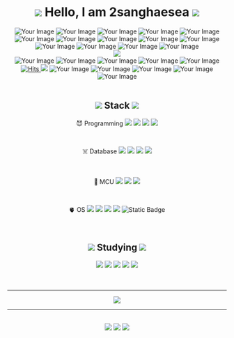 <div align="center">
<h1><img src="https://github.com/2sanghaesea/2sanghaesea/assets/116778214/792e2949-ff1f-41ab-8c64-f22ab0538c81">
  Hello, I am 2sanghaesea 
  <img src="https://github.com/2sanghaesea/2sanghaesea/assets/116778214/792e2949-ff1f-41ab-8c64-f22ab0538c81">
</h1>
<img src="https://github.com/2sanghaesea/2sanghaesea/assets/116778214/97bf1996-3248-4795-9fde-c3175de27935" alt="Your Image">
<img src="https://github.com/2sanghaesea/2sanghaesea/assets/116778214/97bf1996-3248-4795-9fde-c3175de27935" alt="Your Image">
<img src="https://github.com/2sanghaesea/2sanghaesea/assets/116778214/97bf1996-3248-4795-9fde-c3175de27935" alt="Your Image">
<img src="https://github.com/2sanghaesea/2sanghaesea/assets/116778214/97bf1996-3248-4795-9fde-c3175de27935" alt="Your Image">
<img src="https://github.com/2sanghaesea/2sanghaesea/assets/116778214/97bf1996-3248-4795-9fde-c3175de27935" alt="Your Image">
<img src="https://github.com/2sanghaesea/2sanghaesea/assets/116778214/97bf1996-3248-4795-9fde-c3175de27935" alt="Your Image">
<img src="https://github.com/2sanghaesea/2sanghaesea/assets/116778214/97bf1996-3248-4795-9fde-c3175de27935" alt="Your Image">
<img src="https://github.com/2sanghaesea/2sanghaesea/assets/116778214/97bf1996-3248-4795-9fde-c3175de27935" alt="Your Image">
<img src="https://github.com/2sanghaesea/2sanghaesea/assets/116778214/97bf1996-3248-4795-9fde-c3175de27935" alt="Your Image">
<img src="https://github.com/2sanghaesea/2sanghaesea/assets/116778214/97bf1996-3248-4795-9fde-c3175de27935" alt="Your Image">
<img src="https://github.com/2sanghaesea/2sanghaesea/assets/116778214/97bf1996-3248-4795-9fde-c3175de27935" alt="Your Image">
<img src="https://github.com/2sanghaesea/2sanghaesea/assets/116778214/97bf1996-3248-4795-9fde-c3175de27935" alt="Your Image">
<img src="https://github.com/2sanghaesea/2sanghaesea/assets/116778214/97bf1996-3248-4795-9fde-c3175de27935" alt="Your Image">
<img src="https://github.com/2sanghaesea/2sanghaesea/assets/116778214/97bf1996-3248-4795-9fde-c3175de27935" alt="Your Image"><br/>
  <a href="https://pokemonkorea.co.kr/pokedex/view/1">
    <img src="https://github.com/2sanghaesea/2sanghaesea/assets/116778214/5d48a85f-4319-48b7-905a-92850f1313bf">
</a>
<br/>
<img src="https://github.com/2sanghaesea/2sanghaesea/assets/116778214/97bf1996-3248-4795-9fde-c3175de27935" alt="Your Image">
<img src="https://github.com/2sanghaesea/2sanghaesea/assets/116778214/97bf1996-3248-4795-9fde-c3175de27935" alt="Your Image">
<img src="https://github.com/2sanghaesea/2sanghaesea/assets/116778214/97bf1996-3248-4795-9fde-c3175de27935" alt="Your Image">
<img src="https://github.com/2sanghaesea/2sanghaesea/assets/116778214/97bf1996-3248-4795-9fde-c3175de27935" alt="Your Image">
<img src="https://github.com/2sanghaesea/2sanghaesea/assets/116778214/97bf1996-3248-4795-9fde-c3175de27935" alt="Your Image">
<a href="https://github.com/2sanghaesea">
<img src="https://hits.seeyoufarm.com/api/count/incr/badge.svg?url=https%3A%2F%2Fgithub.com%2F2sanghaesea&count_bg=%2379C83D&title_bg=%23009000&icon=&icon_color=%23E7E7E7&title=hits&edge_flat=false" alt="Hits">
</a>
  <a href="https://nutritious-park-5e9.notion.site/71a8d957befc444e99750010178a5ee0?pvs=74" target="_blank"> <img src="https://img.shields.io/badge/notion-000000?style=flat&logo=notion&logoColor=white"/></a>
<img src="https://github.com/2sanghaesea/2sanghaesea/assets/116778214/97bf1996-3248-4795-9fde-c3175de27935" alt="Your Image">
<img src="https://github.com/2sanghaesea/2sanghaesea/assets/116778214/97bf1996-3248-4795-9fde-c3175de27935" alt="Your Image">
<img src="https://github.com/2sanghaesea/2sanghaesea/assets/116778214/97bf1996-3248-4795-9fde-c3175de27935" alt="Your Image">
<img src="https://github.com/2sanghaesea/2sanghaesea/assets/116778214/97bf1996-3248-4795-9fde-c3175de27935" alt="Your Image">
<img src="https://github.com/2sanghaesea/2sanghaesea/assets/116778214/97bf1996-3248-4795-9fde-c3175de27935" alt="Your Image">
<br/>
<br/>
<div>
  <h2><img src="https://github.com/2sanghaesea/2sanghaesea/assets/116778214/39e8da84-4327-4692-8c04-c4a8f2107ee9"> Stack <img src="https://github.com/2sanghaesea/2sanghaesea/assets/116778214/39e8da84-4327-4692-8c04-c4a8f2107ee9"></h2>
<p>😈 Programming 
<img src="https://img.shields.io/badge/-C-A8B9CC?style=flat&logo=C&logoColor=white"/>
<img src="https://img.shields.io/badge/-C++-00599C?style=flat&logo=cplusplus&logoColor=white"/>
<img src="https://img.shields.io/badge/-C%23-512BD4?style=flat&logo=csharp&logoColor=white"/>
<img src="https://img.shields.io/badge/-Python-3776AB?style=flat&logo=Python&logoColor=white"/>
</p>
<br/>
<p>☠️ Database <img src="https://img.shields.io/badge/-MySQL-4479A1?style=flat&logo=mysql&logoColor=white"/>
<img src="https://img.shields.io/badge/-SQLite-003B57?style=flat&logo=sqlite&logoColor=white"/>
<img src="https://img.shields.io/badge/-MariaDB-003545?style=flat&logo=mariadb&logoColor=white"/>
<img src="https://img.shields.io/badge/-DynamoDB-4053D6?style=flat&logo=amazondynamodb&logoColor=white"/>
</p>
<br/>
<p>🤡 MCU 
<img src="https://img.shields.io/badge/-STM32-03234B?style=flat&logo=stmicroelectronics&logoColor=white"/>
<img src="https://img.shields.io/badge/-Arduino-00878F?style=flat&logo=arduino&logoColor=white"/>
<img src="https://img.shields.io/badge/-RaspberryPi-A22846?style=flat&logo=raspberrypi&logoColor=white"/>
</p>
<br/> 
<p>🫀 OS <img src="https://img.shields.io/badge/-Linux-FCC624?style=flat&logo=linux&logoColor=white"/>
<img src="https://img.shields.io/badge/-Windows-0078D4?style=flat&logo=windows&logoColor=white"/>
<img src="https://img.shields.io/badge/-Ubuntu-E95420?style=flat&logo=ubuntu&logoColor=white"/>
<img src="https://img.shields.io/badge/-Debian-A81D33?style=flat&logo=debian&logoColor=white"/>
<img alt="Static Badge" src="https://img.shields.io/badge/FreeRTOS-green">
</p>
<br/> 
  
<h2><img src="https://github.com/2sanghaesea/2sanghaesea/assets/116778214/f073f21b-b4ad-428d-b996-747039107b0f"> Studying <img src="https://github.com/2sanghaesea/2sanghaesea/assets/116778214/f073f21b-b4ad-428d-b996-747039107b0f"></h2>
<a href="https://pokemonkorea.co.kr/pokedex"><img src="https://img.shields.io/badge/-Pokémon-FFCB05?style=flat&logo=pokemon&logoColor=white"/></a>
<img src="https://img.shields.io/badge/-MicroPython-2B2728?style=flat&logo=micropython&logoColor=white"/>
<img src="https://img.shields.io/badge/-Arm Keil-394049?style=flat&logo=armkeil&logoColor=white"/>
<img src="https://img.shields.io/badge/-Docker-2496ED?style=flat&logo=docker&logoColor=white"/>
<img src="https://img.shields.io/badge/-Kubernetes-326CE5?style=flat&logo=kubernetes&logoColor=white"/>
<br/>
</div>
<br/>
<br/>

<hr><a href="https://github.com/2sanghaesea/2sanghaesea/tree/cute">
  <img src="https://github.com/2sanghaesea/2sanghaesea/assets/116778214/332fe31f-72ff-4998-b628-668597bb041e"></a><hr><br/>
<a href="https://pokemonkorea.co.kr/pokedex/view/1"><img src="https://github.com/2sanghaesea/2sanghaesea/assets/116778214/54855c8b-f760-49bc-aa01-f6dadc72082f"></a>
<a href="https://pokemonkorea.co.kr/pokedex/view/2"><img src="https://github.com/2sanghaesea/2sanghaesea/assets/116778214/e4c8c06a-e67e-46e6-a424-2a37999e442b"></a>
<a href="https://pokemonkorea.co.kr/pokedex/view/3"><img src="https://github.com/2sanghaesea/2sanghaesea/assets/116778214/d7e966c2-05ca-4ff1-a2a6-b27634adefa2"></a>
</div>


